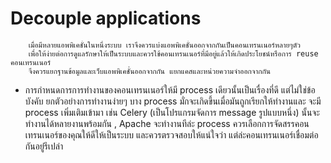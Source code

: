 # Decouple applications 




        เมื่อมีหลายแอพพิเคชั่นในหนึ่งระบบ เราจึงควรแบ่งแอพพิเคชั่นออกจากกันเป็นคอนเทรนเนอร์หลายๆตัว
        เพื่อให้ง่ายต่อการดูแลรักษาให้เป็นระบบและควรใช้คอนเทรนเนอร์ที่มีอยู่แล้วให้เกิดประโยชน์หรือการ reuse คอนเทรนเนอร์
        จึงควรแยกฐานข้อมูลและเว็บแอพพิเคชั่นออกจากกัน แยกแคสและหน่วยความจำออกจากกัน
        
        
        


- การกำหนดการการทำงานของคอนเทรนเนอร์ให้มี process เดียวนั้นเป็นเรื่องที่ดี แต่ไม่ใช่ข้อบังคับ 
ยกตัวอย่างการทำงานง่ายๆ บาง process มั่กจะเกิดขึ้นเมื่อมันถูกเรียกให้ทำงานและ จะมี process เพิ่มเติมเข้ามา เช่น  Celery (เป็นโปรแกรมจัดการ message รูปแบบหนึ่ง) นั้นจะทำงานได้หลายงานพร้อมกัน , Apache จะทำงานทีล่ะ process 
ควรเลือกการจัดสรรคอนเทรนเนอร์ของคุณให้ดีให้เป็นระบบ และควรตรวจสอบให้แน่ใจว่า แต่ล่ะคอนเทรนเนอร์เชื่อมต่อกันอยู่รึเปล่า

